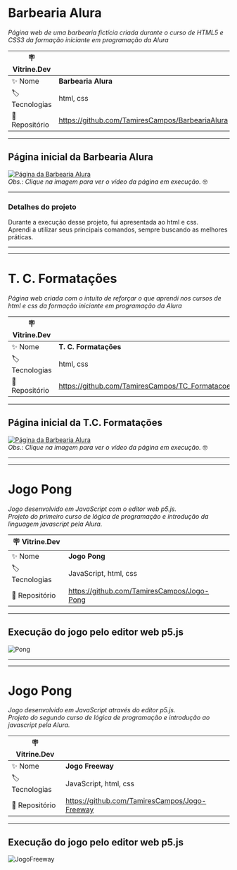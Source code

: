 # Barbearia Alura

*Página web de uma barbearia fictícia criada durante o curso de HTML5 e CSS3 da formação iniciante em programação da Alura*

| :placard: Vitrine.Dev |     |
| -------------  | --- |
| :sparkles: Nome        | **Barbearia Alura**
| :label: Tecnologias | html, css
| :rocket: Repositório | https://github.com/TamiresCampos/BarbeariaAlura  

****  

## Página inicial da Barbearia Alura
[![Página da Barbearia Alura](https://img.youtube.com/vi/vhdn9b3D4vE/0.jpg)](https://www.youtube.com/watch?v=vhdn9b3D4vE#vitrinedev)  
*Obs.: Clique na imagem para ver o vídeo da página em execução.* :nerd_face:

****
### Detalhes do projeto

Durante a execução desse projeto, fui apresentada ao html e css.  
Aprendi a utilizar seus principais comandos, sempre buscando as melhores práticas.  

****  
****  

# T. C. Formatações  
*Página web criada com o intuito de reforçar o que aprendi nos cursos de html e css da formação iniciante em programação da Alura*  

| :placard: Vitrine.Dev |     |
| -------------  | --- |
| :sparkles: Nome        | **T. C. Formatações**
| :label: Tecnologias | html, css
| :rocket: Repositório | https://github.com/TamiresCampos/TC_Formatacoes  

**** 
## Página inicial da T.C. Formatações
[![Página da Barbearia Alura](https://img.youtube.com/vi/59F-YGER3uM/0.jpg)](https://www.youtube.com/watch?v=59F-YGER3uM#vitrinedev)  
*Obs.: Clique na imagem para ver o vídeo da página em execução.* :nerd_face:  

****  
****  

# Jogo Pong  
*Jogo desenvolvido em JavaScript com o editor web p5.js.  
Projeto do primeiro curso de lógica de programação e introdução da linguagem javascript pela Alura.*  

| :placard: Vitrine.Dev |     |
| -------------  | --- |
| :sparkles: Nome        | **Jogo Pong**
| :label: Tecnologias | JavaScript, html, css
| :rocket: Repositório | https://github.com/TamiresCampos/Jogo-Pong  

****
## Execução do jogo pelo editor web p5.js
![Pong](https://user-images.githubusercontent.com/86023712/203649653-f5e7799b-bbf2-4bf9-a285-26fe741124e6.gif#vitrinedev)  

****  
****  

# Jogo Pong  
*Jogo desenvolvido em JavaScript através do editor p5.js.  
Projeto do segundo curso de lógica de programação e introdução ao javascript pela Alura.*  

| :placard: Vitrine.Dev |     |
| -------------  | --- |
| :sparkles: Nome        | **Jogo Freeway**
| :label: Tecnologias | JavaScript, html, css
| :rocket: Repositório | https://github.com/TamiresCampos/Jogo-Freeway  

****
## Execução do jogo pelo editor web p5.js
![JogoFreeway](https://user-images.githubusercontent.com/86023712/203816042-bf3b2943-3861-4db0-94e4-70014072e83c.gif#vitrinedev)

